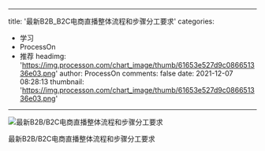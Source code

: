 
---
title: '最新B2B_B2C电商直播整体流程和步骤分工要求'
categories: 
 - 学习
 - ProcessOn
 - 推荐
headimg: 'https://img.processon.com/chart_image/thumb/61653e527d9c086651336e03.png'
author: ProcessOn
comments: false
date: 2021-12-07 08:28:13
thumbnail: 'https://img.processon.com/chart_image/thumb/61653e527d9c086651336e03.png'
---

<div>   
<img class="thumb" alt="最新B2B/B2C电商直播整体流程和步骤分工要求" src="https://img.processon.com/chart_image/thumb/61653e527d9c086651336e03.png" referrerpolicy="no-referrer">
<p>最新B2B/B2C电商直播整体流程和步骤分工要求</p>  
</div>
            